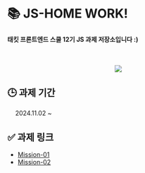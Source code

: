 # 📚 JS-HOME WORK!

#### 태킷 프론트엔드 스쿨 12기 JS 과제 저장소입니다 :)

</br>

<p align="center">
<img src=https://i.pinimg.com/originals/b0/a1/ac/b0a1ac6b1d98618cbde929a76b0851f3.gif />
</p>

## 🕒 과제 기간

&emsp; 2024.11.02 ~

## ✅ 과제 링크

- [Mission-01](https://github.com/BomEllen/js-homework/blob/main/mission01/md/README.md)
- [Mission-02](https://github.com/BomEllen/js-homework/blob/main/mission01/md/README.md)

</br>
</br>
